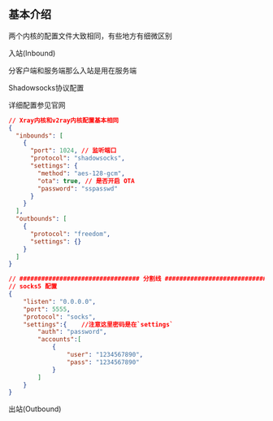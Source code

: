 ## 基本介绍
两个内核的配置文件大致相同，有些地方有细微区别

入站(Inbound)

分客户端和服务端那么入站是用在服务端

Shadowsocks协议配置

详细配置参见官网
```json
// Xray内核和v2ray内核配置基本相同
{
  "inbounds": [
    {
      "port": 1024, // 监听端口
      "protocol": "shadowsocks",
      "settings": {
        "method": "aes-128-gcm",
        "ota": true, // 是否开启 OTA
        "password": "sspasswd"
      }
    }
  ],
  "outbounds": [
    {
      "protocol": "freedom",  
      "settings": {}
    }
  ]
}

// ################################# 分割线 ################################# 
// socks5 配置
{
	"listen": "0.0.0.0",
	"port": 5555,
	"protocol": "socks",
	"settings":{    //注意这里密码是在`settings`
		"auth": "password",
		"accounts":[
			{
				"user": "1234567890",
				"pass": "1234567890"
			}
		]
	}
}
```


出站(Outbound)